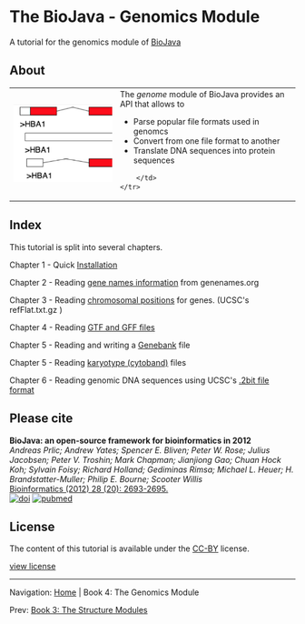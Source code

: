 The BioJava - Genomics Module
=====================================================

A tutorial for the genomics module of [BioJava](http://www.biojava.org)

## About
<table>
    <tr>
        <td>
            <img src="img/genomics.png"/>
        </td>
        <td>
            The <i>genome</i> module of BioJava provides an API that allows to
            <ul>
                <li>Parse popular file formats used in genomcs</li>
                <li>Convert from one file format to another</li>
                <li>Translate DNA sequences into protein sequences</li>                
            </ul>

        </td>
    </tr>
</table>   

## Index

This tutorial is split into several chapters.

Chapter 1 - Quick [Installation](installation.md)

Chapter 2 - Reading [gene names information](genenames.md) from genenames.org

Chapter 3 - Reading [chromosomal positions](chromosomeposition.md) for genes. (UCSC's refFlat.txt.gz )

Chapter 4 - Reading [GTF and GFF files](gff.md)

Chapter 5 - Reading and writing a [Genebank](genebank.md) file

Chapter 5 - Reading [karyotype (cytoband)](karyotype.md) files

Chapter 6 - Reading genomic DNA sequences using UCSC's [.2bit file format](twobit.md)


## Please cite

**BioJava: an open-source framework for bioinformatics in 2012**<br/>
*Andreas Prlic; Andrew Yates; Spencer E. Bliven; Peter W. Rose; Julius Jacobsen; Peter V. Troshin; Mark Chapman; Jianjiong Gao; Chuan Hock Koh; Sylvain Foisy; Richard Holland; Gediminas Rimsa; Michael L. Heuer; H. Brandstatter-Muller; Philip E. Bourne; Scooter Willis* <br/>
[Bioinformatics (2012) 28 (20): 2693-2695.](http://bioinformatics.oxfordjournals.org/content/28/20/2693.abstract) <br/>
[![doi](http://img.shields.io/badge/doi-10.1093%2Fbioinformatics%2Fbts494-blue.svg?style=flat)](http://bioinformatics.oxfordjournals.org/content/28/20/2693.abstract) [![pubmed](http://img.shields.io/badge/pubmed-22877863-blue.svg?style=flat)](http://www.ncbi.nlm.nih.gov/pubmed/22877863)


## License

The content of this tutorial is available under the [CC-BY](http://creativecommons.org/licenses/by/3.0/) license.

[view license](../license.md)



<!--automatically generated footer-->

---

Navigation:
[Home](../README.md)
| Book 4: The Genomics Module

Prev: [Book 3: The Structure Modules](../structure/README.md)
